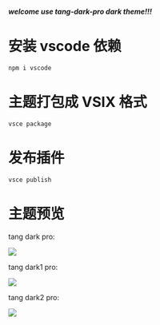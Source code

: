 **_welcome use tang-dark-pro dark theme!!!_**

# 安装 vscode 依赖

```
npm i vscode
```

# 主题打包成 VSIX 格式

```
vsce package
```

# 发布插件

```
vsce publish
```

# 主题预览

tang dark pro:

![](https://gitee.com/Guangloo/tang-dark-pro/raw/main/images/tang.png)

tang dark1 pro:

![](https://gitee.com/Guangloo/tang-dark-pro/raw/main/images/tang1.png)

tang dark2 pro:

![](https://gitee.com/Guangloo/tang-dark-pro/raw/main/images/tang2.png)
